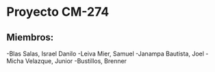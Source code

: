 
# Proyecto CM-274

## Miembros:
-Blas Salas, Israel Danilo
-Leiva Mier, Samuel
-Janampa Bautista, Joel
-Micha Velazque, Junior
-Bustillos, Brenner
